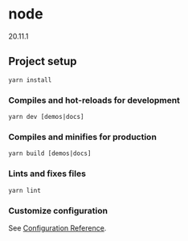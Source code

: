 # node
20.11.1

## Project setup
```
yarn install
```

### Compiles and hot-reloads for development
```
yarn dev [demos|docs]
```

### Compiles and minifies for production
```
yarn build [demos|docs]
```

### Lints and fixes files
```
yarn lint
```

### Customize configuration
See [Configuration Reference](https://cli.vuejs.org/config/).
